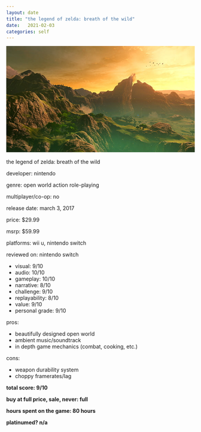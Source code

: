 ```yaml
---
layout: date
title: "the legend of zelda: breath of the wild"
date:   2021-02-03
categories: self
---
```


![mos](/assets/img/botw.jpg)

the legend of zelda: breath of the wild

developer: nintendo

genre: open world action role-playing

multiplayer/co-op: no

release date: march 3, 2017

price: $29.99

msrp: $59.99

platforms: wii u, nintendo switch

reviewed on: nintendo switch

- visual: 9/10
- audio: 10/10
- gameplay: 10/10
- narrative: 8/10
- challenge: 9/10
- replayability: 8/10
- value: 9/10
- personal grade: 9/10

pros:
- beautifully designed open world
- ambient music/soundtrack
- in depth game mechanics (combat, cooking, etc.)

cons:
- weapon durability system
- choppy framerates/lag

**total score: 9/10**

**buy at full price, sale, never: full**

**hours spent on the game: 80 hours**

**platinumed? n/a**